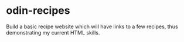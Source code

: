 # odin-recipes
Build a basic recipe website which will have links to a few recipes, thus demonstrating my current HTML skills.